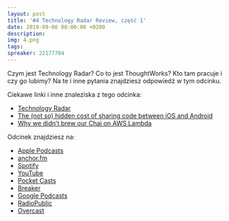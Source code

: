 ```yaml
---
layout: post
title: '#4 Technology Radar Review, część 1'
date: 2019-09-06 08:00:00 +0200
description: 
img: 4.png
tags: 
spreaker: 22177704
---
```

Czym jest Technology Radar? Co to jest ThoughtWorks? Kto tam pracuje i czy go lubimy? Na te i inne pytania znajdziesz odpowiedź w tym odcinku.

Ciekawe linki i inne znaleziska z tego odcinka:

- [Technology Radar](https://www.thoughtworks.com/radar)
- [The (not so) hidden cost of sharing code between iOS and Android](https://blogs.dropbox.com/tech/2019/08/the-not-so-hidden-cost-of-sharing-code-between-ios-and-android/)
- [Why we didn’t brew our Chai on AWS Lambda](https://medium.com/@nikhilsharma1265/why-we-didnt-brew-our-chai-on-aws-lambda-4617cabd326c)

Odcinek znajdziesz na:

- [Apple Podcasts](https://podcasts.apple.com/pl/podcast/technology-radar-review-cz%C4%99%C5%9B%C4%87-1/id1477067604?i=1000448746316&l=pl)
- [anchor.fm](https://anchor.fm/patoarchitekciio/episodes/Technology-Radar-Review--cz-1-e57k1v)
- [Spotify](https://open.spotify.com/episode/4pnzctNHixiK7PYnOlbijh)
- [YouTube](https://www.youtube.com/watch?v=qQTJlmiEU1w)
- [Pocket Casts](https://pca.st/16k1)
- [Breaker](https://www.breaker.audio/patoarchitekci/e/50821879)
- [Google Podcasts](https://podcasts.google.com/?feed=aHR0cHM6Ly9hbmNob3IuZm0vcy84NzIwMTBjL3BvZGNhc3QvcnNz&episode=NWUyYmNlOGMtMDQ3NC1hOGJjLWFlNjQtYmI0MWM2Y2VkZTYw)
- [RadioPublic](https://radiopublic.com/patoarchitekci-6BJROa/ep/s1!04bfb)
- [Overcast](https://overcast.fm/+TnubWYwFk)
